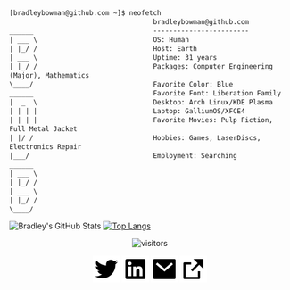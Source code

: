 ```

[bradleybowman@github.com ~]$ neofetch
                                    bradleybowman@github.com
______                              ------------------------
| ___ \                             OS: Human
| |_/ /                             Host: Earth
| ___ \                             Uptime: 31 years
| |_/ /                             Packages: Computer Engineering (Major), Mathematics
\____/                              Favorite Color: Blue
______                              Favorite Font: Liberation Family
|  _  \                             Desktop: Arch Linux/KDE Plasma
| | | |                             Laptop: GalliumOS/XFCE4
| | | |                             Favorite Movies: Pulp Fiction, Full Metal Jacket
| |/ /                              Hobbies: Games, LaserDiscs, Electronics Repair
|___/                               Employment: Searching
______                    
| ___ \
| |_/ /
| ___ \
| |_/ /
\____/
```
![Bradley's GitHub Stats](https://github-readme-stats.vercel.app/api?username=bradleybowman&custom_title=GitHub%20Stats&include_all_commits&count_private=true&&show_icons=true&theme=onedark)
[![Top Langs](https://github-readme-stats.vercel.app/api/top-langs/?username=bradleybowman&layout=compact&show_icons=true&theme=onedark)](https://github.com/anuraghazra/github-readme-stats)

<center>

![visitors](https://visitor-badge.glitch.me/badge?page_id=bradleybowman.bradleybowman)


[![Twitter Logo](/assets/twitter-fill.svg)](https://www.twitter.com/bradleydbowman)
[![LinkedIn Logo](/assets/linkedin-box-fill.svg)](https://www.linkedin.com/in/bradleydbowman)
[![Mail Logo](/assets/mail-fill.svg)](mailto:bradleybowman@sabertech.dev)
[![External Link](/assets/external-link-fill.svg)](https://sabertech.dev)

</center>
